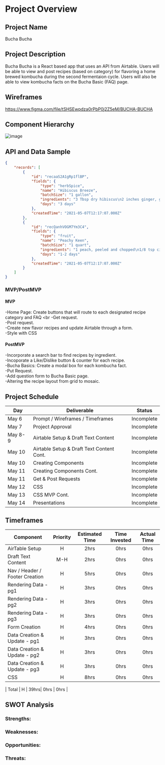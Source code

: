 # Project Overview

## Project Name

Bucha Bucha

## Project Description

Bucha Bucha is a React based app that uses an API from Airtable. Users will be able to view and post recipes (based on category) for flavoring a home brewed kombucha during the second fermentaion cycle. Users will also be able to view kombucha facts on the Bucha Basic (FAQ) page.

## Wireframes

https://www.figma.com/file/tSHSEwpdza0rPbP0j2Z5eM/BUCHA-BUCHA

## Component Hierarchy

![image](https://user-images.githubusercontent.com/59977555/117399359-6a02da80-aece-11eb-9539-dec75d9ac5dc.png)
## API and Data Sample

```json
{
    "records": [
        {
            "id": "recaaS2A1gRp1flBP",
            "fields": {
                "type": "herbSpice",
                "name": "Hibiscus Breeze",
                "batchSize": "1 gallon",
                "ingredients": "3 Tbsp dry hibiscus\n2 inches ginger, grated\n1 lime, grated",
                "days": "3 days"
            },
            "createdTime": "2021-05-07T12:17:07.000Z"
        },
        {
            "id": "recQanhVOGM7Ym3C4",
            "fields": {
                "type": "fruit",
                "name": "Peachy Keen",
                "batchSize": "1 quart",
                "ingredients": "1 peach, peeled and chopped\n1/8 tsp cinnamon\npinch of ginger",
                "days": "1-2 days"
            },
            "createdTime": "2021-05-07T12:17:07.000Z"
        }
    ]
}

```

### MVP/PostMVP

#### MVP 

-Home Page: Create buttons that will route to each designated recipe category and FAQ <br
-Get request.<br>
-Post request.<br>
-Create new flavor recipes and update Airtable through a form.<br>
-Style with CSS


#### PostMVP  

-Incorporate a search bar to find recipes by ingredient.<br>
-Incoporate a Like/Dislike button & counter for each recipe.<br>
-Bucha Basics: Create a modal box for each kombucha fact.<br>
-Put Request.<br>
-Add question form to Bucha Basic page.<br>
-Altering the recipe layout from grid to mosaic.


## Project Schedule

|  Day | Deliverable | Status
|---|---| ---|
|May 6| Prompt / Wireframes / Timeframes | Incomplete
|May 7| Project Approval | Incomplete
|May 8-9 | Airtable Setup & Draft Text Content | Incomplete
|May 10 | Airtable Setup & Draft Text Content Cont. | Incomplete
|May 10  | Creating Components | Incomplete
|May 11 | Creating Components Cont. | Incomplete
|May 11 | Get & Post Requests | Incomplete
|May 12|  CSS  | Incomplete
|May 13| CSS MVP Cont. | Incomplete
|May 14| Presentations | Incomplete

## Timeframes

| Component | Priority | Estimated Time | Time Invested | Actual Time |
| --- | :---: |  :---: | :---: | :---: |
| AirTable Setup | H | 2hrs| 0hrs | 0hrs |
| Draft Text Content | M-H  | 2hrs| 0hrs | 0hrs |
| Nav / Header / Footer Creation | H | 5hrs| 0hrs | 0hrs |
| Rendering Data -pg1 | H | 3hrs| 0hrs | 0hrs |
| Rendering Data - pg2  | H | 3hrs| 0hrs | 0hrs |
| Rendering Data - pg3  | H | 3hrs| 0hrs | 0hrs |
| Form Creation | H | 4hrs| 0hrs | 0hrs |
| Data Creation & Update - pg1 | H | 3hrs| 0hrs | 0hrs |
| Data Creation & Update - pg2| H | 3hrs| 0hrs | 0hrs |
| Data Creation & Update - pg3 | H | 3hrs| 0hrs | 0hrs |
| CSS  | H | 8hrs| 0hrs | 0hrs |

| Total | H | 39hrs| 0hrs | 0hrs |

## SWOT Analysis

### Strengths:

### Weaknesses:

### Opportunities:

### Threats:

